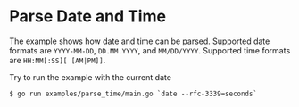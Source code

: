 # Parse Date and Time

The example shows how date and time can be parsed.
Supported date formats are `YYYY-MM-DD`, `DD.MM.YYYY`, and `MM/DD/YYYY`.
Supported time formats are `HH:MM[:SS][ [AM|PM]]`.

Try to run the example with the current date

```shell
$ go run examples/parse_time/main.go `date --rfc-3339=seconds`
```